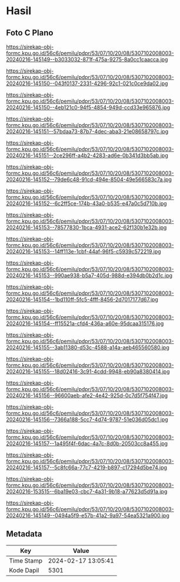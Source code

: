 # Hasil

## Foto C Plano

https://sirekap-obj-formc.kpu.go.id/56c6/pemilu/pdpr/53/07/10/20/08/5307102008003-20240216-145149--b3033032-871f-475a-9275-8a0cc1caacca.jpg

https://sirekap-obj-formc.kpu.go.id/56c6/pemilu/pdpr/53/07/10/20/08/5307102008003-20240216-145150--043f0137-2331-4296-92c1-021c0ce9da02.jpg

https://sirekap-obj-formc.kpu.go.id/56c6/pemilu/pdpr/53/07/10/20/08/5307102008003-20240216-145150--4eb121c0-94f5-4854-949d-ccd33e965876.jpg

https://sirekap-obj-formc.kpu.go.id/56c6/pemilu/pdpr/53/07/10/20/08/5307102008003-20240216-145151--57bdaa73-87b7-4dec-aba3-21e08658797c.jpg

https://sirekap-obj-formc.kpu.go.id/56c6/pemilu/pdpr/53/07/10/20/08/5307102008003-20240216-145151--2ce296ff-a4b2-4283-ad6e-0b341d3bb5ab.jpg

https://sirekap-obj-formc.kpu.go.id/56c6/pemilu/pdpr/53/07/10/20/08/5307102008003-20240216-145152--79de6c48-91cd-494e-8504-49e566583c7a.jpg

https://sirekap-obj-formc.kpu.go.id/56c6/pemilu/pdpr/53/07/10/20/08/5307102008003-20240216-145152--6c2ff5ce-174b-43a0-b535-e47a0c5d710b.jpg

https://sirekap-obj-formc.kpu.go.id/56c6/pemilu/pdpr/53/07/10/20/08/5307102008003-20240216-145153--78577830-1bca-4931-ace2-62f130b1e32b.jpg

https://sirekap-obj-formc.kpu.go.id/56c6/pemilu/pdpr/53/07/10/20/08/5307102008003-20240216-145153--14ff113e-1cbf-44af-96f5-c5939c572219.jpg

https://sirekap-obj-formc.kpu.go.id/56c6/pemilu/pdpr/53/07/10/20/08/5307102008003-20240216-145153--990ae938-b5a7-405d-988d-e394db0b2d1c.jpg

https://sirekap-obj-formc.kpu.go.id/56c6/pemilu/pdpr/53/07/10/20/08/5307102008003-20240216-145154--1bd110ff-5fc5-4fff-8456-2d7017177d67.jpg

https://sirekap-obj-formc.kpu.go.id/56c6/pemilu/pdpr/53/07/10/20/08/5307102008003-20240216-145154--ff15521a-cfd4-436a-a60e-95dcaa315176.jpg

https://sirekap-obj-formc.kpu.go.id/56c6/pemilu/pdpr/53/07/10/20/08/5307102008003-20240216-145155--3ab11380-d53c-4588-a14a-aeb465560580.jpg

https://sirekap-obj-formc.kpu.go.id/56c6/pemilu/pdpr/53/07/10/20/08/5307102008003-20240216-145155--18d02416-3c91-4cdd-9948-eb90a8380414.jpg

https://sirekap-obj-formc.kpu.go.id/56c6/pemilu/pdpr/53/07/10/20/08/5307102008003-20240216-145156--96600aeb-afe2-4e42-925d-0c7d5f754f47.jpg

https://sirekap-obj-formc.kpu.go.id/56c6/pemilu/pdpr/53/07/10/20/08/5307102008003-20240216-145156--7366a188-5cc7-4d74-9787-51e036d05dc1.jpg

https://sirekap-obj-formc.kpu.go.id/56c6/pemilu/pdpr/53/07/10/20/08/5307102008003-20240216-145157--1a495f4f-6dac-4a7c-8d0b-20503cc8a455.jpg

https://sirekap-obj-formc.kpu.go.id/56c6/pemilu/pdpr/53/07/10/20/08/5307102008003-20240216-145157--5c8fc66a-77c7-4219-b897-c17294d5be74.jpg

https://sirekap-obj-formc.kpu.go.id/56c6/pemilu/pdpr/53/07/10/20/08/5307102008003-20240216-153515--6ba19e03-cbc7-4a31-9b18-a77623d5d91a.jpg

https://sirekap-obj-formc.kpu.go.id/56c6/pemilu/pdpr/53/07/10/20/08/5307102008003-20240216-145149--0494a5f9-e57b-41a2-9a97-54ea5321a900.jpg


## Metadata

| Key        | Value               |
| ---------- | ------------------- |
| Time Stamp | 2024-02-17 13:05:41 |
| Kode Dapil | 5301                |



